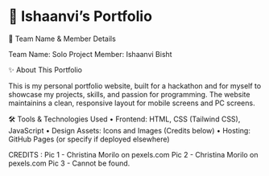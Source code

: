 # 🎨 Ishaanvi’s Portfolio

🚀 Team Name & Member Details

Team Name: Solo Project
Member: Ishaanvi Bisht

✨ About This Portfolio

This is my personal portfolio website, built for a hackathon and for myself to showcase my projects, skills, and passion for programming. The website maintainins a clean, responsive layout for mobile screens and PC screens.

🛠️ Tools & Technologies Used
	•	Frontend: HTML, CSS (Tailwind CSS), JavaScript
	•	Design Assets: Icons and Images (Credits below)
	•	Hosting: GitHub Pages (or specify if deployed elsewhere)

CREDITS :
Pic 1 - Christina Morilo on pexels.com
Pic 2 - Christina Morilo on pexels.com
Pic 3 - Cannot be found.

